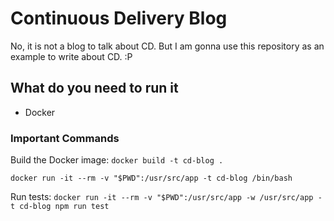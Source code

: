 # Continuous Delivery Blog

No, it is not a blog to talk about CD. But I am gonna use this repository as an example to write about CD.
:P

## What do you need to run it

- Docker

### Important Commands

Build the Docker image: `docker build -t cd-blog .`

`docker run -it --rm -v "$PWD":/usr/src/app -t cd-blog /bin/bash`

Run tests: `docker run -it --rm -v "$PWD":/usr/src/app -w /usr/src/app -t cd-blog npm run test`
